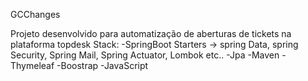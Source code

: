 GCChanges

Projeto desenvolvido para automatização de aberturas de tickets na plataforma topdesk Stack: -SpringBoot Starters -> spring Data, spring Security, Spring Mail, Spring Actuator, Lombok etc.. -Jpa -Maven -Thymeleaf -Boostrap -JavaScript
